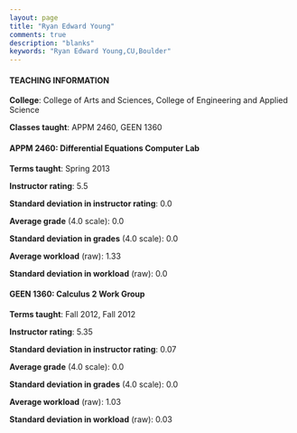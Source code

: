 ```yaml
---
layout: page
title: "Ryan Edward Young" 
comments: true
description: "blanks"
keywords: "Ryan Edward Young,CU,Boulder"
---
```

<head>
<script src="https://ajax.googleapis.com/ajax/libs/jquery/2.1.3/jquery.min.js"></script>
<script src="https://dl.dropboxusercontent.com/s/pc42nxpaw1ea4o9/highcharts.js?dl=0"></script>
<!-- <script src="../assets/js/highcharts.js"></script> -->
<style type="text/css">@font-face {
	font-family: "Bebas Neue";
	src: url(https://www.filehosting.org/file/details/544349/BebasNeue Regular.otf) format("opentype");
	}
	h1.Bebas { 
		font-family: "Bebas Neue", Verdana, Tahoma;
	}
</style>
</head>
	   
#### TEACHING INFORMATION

**College**: College of Arts and Sciences, College of Engineering and Applied Science

**Classes taught**: APPM 2460, GEEN 1360

#### APPM 2460: Differential Equations Computer Lab

**Terms taught**: Spring 2013

**Instructor rating**: 5.5

**Standard deviation in instructor rating**: 0.0

**Average grade** (4.0 scale): 0.0

**Standard deviation in grades** (4.0 scale): 0.0

**Average workload** (raw): 1.33

**Standard deviation in workload** (raw): 0.0

#### GEEN 1360: Calculus 2 Work Group

**Terms taught**: Fall 2012, Fall 2012

**Instructor rating**: 5.35

**Standard deviation in instructor rating**: 0.07

**Average grade** (4.0 scale): 0.0

**Standard deviation in grades** (4.0 scale): 0.0

**Average workload** (raw): 1.03

**Standard deviation in workload** (raw): 0.03

